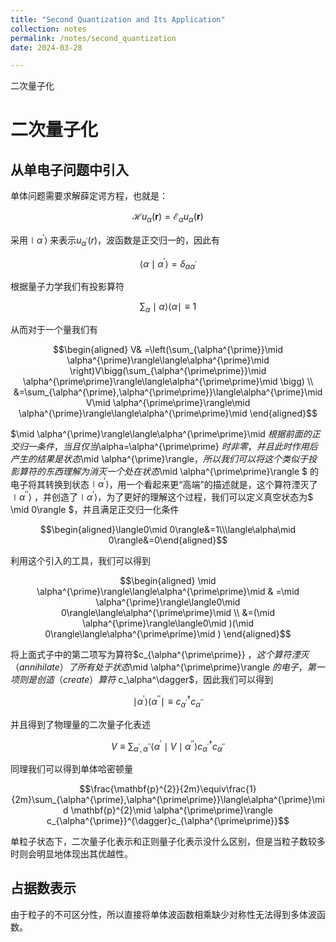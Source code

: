 ```yaml
---
title: "Second Quantization and Its Application"
collection: notes
permalink: /notes/second_quantization
date: 2024-03-28

---
```

二次量子化


# 二次量子化



## 从单电子问题中引入

单体问题需要求解薛定谔方程，也就是：

$$\mathcal{H}u_{\alpha}(\mathbf{r})=\mathcal{E}_{\alpha}u_{\alpha}(\mathbf{r})$$

采用$\mid \alpha^{\prime}\rangle$ 来表示$u_{\alpha^{\prime}}(r)$，波函数是正交归一的，因此有

$$\langle\alpha\mid \alpha^{\prime}\rangle=\delta_{\alpha\alpha^{\prime}}$$

根据量子力学我们有投影算符

$$\sum_\alpha\mid \alpha\rangle\langle\alpha\mid \equiv1$$

从而对于一个量我们有

$$\begin{aligned}
V& =\left(\sum_{\alpha^{\prime}}\mid \alpha^{\prime}\rangle\langle\alpha^{\prime}\mid \right)V\bigg(\sum_{\alpha^{\prime\prime}}\mid \alpha^{\prime\prime}\rangle\langle\alpha^{\prime\prime}\mid \bigg)  \\
&=\sum_{\alpha^{\prime},\alpha^{\prime\prime}}\langle\alpha^{\prime}\mid V\mid \alpha^{\prime\prime}\rangle\mid \alpha^{\prime}\rangle\langle\alpha^{\prime\prime}\mid 
\end{aligned}$$

$\mid \alpha^{\prime}\rangle\langle\alpha^{\prime\prime}\mid  $根据前面的正交归一条件，当且仅当$\alpha=\alpha^{\prime\prime} $时非零，并且此时作用后产生的结果是状态$\mid \alpha^{\prime}\rangle$，所以我们可以将这个类似于投影算符的东西理解为消灭一个处在状态$\mid \alpha^{\prime\prime}\rangle  $ 的电子将其转换到状态$\mid \alpha^{\prime}\rangle$，用一个看起来更“高端”的描述就是，这个算符湮灭了$\mid \alpha^{\prime\prime}\rangle$ ，并创造了$\mid \alpha^{\prime}\rangle$，为了更好的理解这个过程，我们可以定义真空状态为$ \mid 0\rangle $，并且满足正交归一化条件

$$\begin{aligned}\langle0\mid 0\rangle&=1\\\langle\alpha\mid 0\rangle&=0\end{aligned}$$

利用这个引入的工具，我们可以得到

$$\begin{aligned}
\mid \alpha^{\prime}\rangle\langle\alpha^{\prime\prime}\mid & =\mid \alpha^{\prime}\rangle\langle0\mid 0\rangle\langle\alpha^{\prime\prime}\mid   \\
&=(\mid \alpha^{\prime}\rangle\langle0\mid )(\mid 0\rangle\langle\alpha^{\prime\prime}\mid )
\end{aligned}$$

将上面式子中的第二项写为算符$c_{\alpha^{\prime\prime}} $，这个算符湮灭（annihilate）了所有处于状态$\mid \alpha^{\prime\prime}\rangle $的电子，第一项则是创造（create）算符$ c_\alpha^\dagger$，因此我们可以得到

$$\mid \alpha^{\prime}\rangle\langle\alpha^{\prime\prime}\mid \equiv c_{\alpha^{\prime}}^{\dagger}c_{\alpha^{\prime\prime}}$$

并且得到了物理量的二次量子化表述

$$V\equiv\sum_{\alpha^{\prime},\alpha^{\prime\prime}}\langle\alpha^{\prime}\mid V\mid \alpha^{\prime\prime}\rangle c_{\alpha^{\prime}}^\dagger c_{\alpha^{\prime\prime}}$$

同理我们可以得到单体哈密顿量

$$\frac{\mathbf{p}^{2}}{2m}\equiv\frac{1}{2m}\sum_{\alpha^{\prime},\alpha^{\prime\prime}}\langle\alpha^{\prime}\mid \mathbf{p}^{2}\mid \alpha^{\prime\prime}\rangle c_{\alpha^{\prime}}^{\dagger}c_{\alpha^{\prime\prime}}$$

单粒子状态下，二次量子化表示和正则量子化表示没什么区别，但是当粒子数较多时则会明显地体现出其优越性。

## 占据数表示

由于粒子的不可区分性，所以直接将单体波函数相乘缺少对称性无法得到多体波函数。


